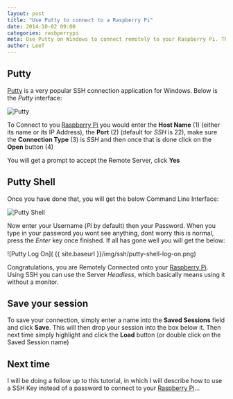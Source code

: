 ```yaml
---
layout: post
title: "Use Putty to connect to a Raspberry Pi"
date: 2014-10-02 09:00
categories: rasbperrypi
meta: Use Putty on Windows to connect remotely to your Raspberry Pi. This is a good method to use if you want to use your Raspberry Pi as a headless server or media center. Use the Command Line/Terminal to add remote updates and new installations on your Raspberry Pi
author: LeeT
---
```


## Putty

[Putty][putty] is a very popular SSH connection application for Windows. Below is the _Putty_ interface:

![Putty]({{site.baseurl}}/img/ssh/putty.png) 

To Connect to you [Raspberry Pi](http://www.raspberrypi.org/) you would enter the **Host Name** (1) (either its name or its IP Address), the **Port** (2) (default for _SSH_ is 22), make sure the **Connection Type** (3) is _SSH_ and then once that is done click on the **Open** button (4)

You will get a prompt to accept the Remote Server, click **Yes**

## Putty Shell

Once you have done that, you will get the below Command Line Interface:

![Putty Shell]({{site.baseurl}}/img/ssh/putty-shell.png)

Now enter your Username (_Pi_ by default) then your Password. When you type in your password you wont see anything, dont worry this is normal, press the _Enter_ key once finished. If all has gone well you will get the below:

![Putty Log On]( {{ site.baseurl }}/img/ssh/putty-shell-log-on.png) 

Congratulations, you are Remotely Connected onto your [Raspberry Pi](http://www.raspberrypi.org/). Using SSH you can use the Server _Headless_, which basically means using it without a monitor.

## Save your session

To save your connection, simply enter a name into the **Saved Sessions** field and click **Save**. This will then drop your session into the box below it. Then next time simply highlight and click the **Load** button (or double click on the Saved Session name)


## Next time 

I will be doing a follow up to this tutorial, in which I will describe how to use a SSH Key instead of a password to connect to your [Raspberry Pi](http://www.raspberrypi.org/)...



[git]: http://git-scm.com/
[putty]: http://www.chiark.greenend.org.uk/~sgtatham/putty/download.html